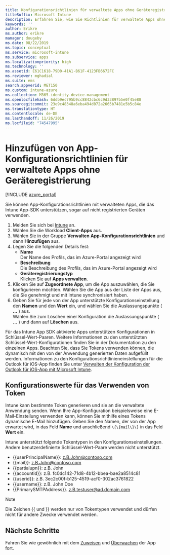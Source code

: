 ```yaml
---
title: Konfigurationsrichtlinien für verwaltete Apps ohne Geräteregistrierung
titleSuffix: Microsoft Intune
description: Erfahren Sie, wie Sie Richtlinien für verwaltete Apps ohne Geräteregistrierung konfigurieren.
keywords: ''
author: Erikre
ms.author: erikre
manager: dougeby
ms.date: 08/22/2019
ms.topic: conceptual
ms.service: microsoft-intune
ms.subservice: apps
ms.localizationpriority: high
ms.technology: ''
ms.assetid: E61C1618-79D0-41A1-B61F-4123FB6672FC
ms.reviewer: mghadial
ms.suite: ems
search.appverid: MET150
ms.custom: intune-azure
ms.collection: M365-identity-device-management
ms.openlocfilehash: 6ddb9ec795b9cc8842cbc6c9d33897b5e0f45e88
ms.sourcegitcommit: 23e9c48348a6eba494d072a2665b7481e5b5c84e
ms.translationtype: HT
ms.contentlocale: de-DE
ms.lasthandoff: 11/26/2019
ms.locfileid: "74547995"
---
```

# <a name="add-app-configuration-policies-for-managed-apps-without-device-enrollment"></a>Hinzufügen von App-Konfigurationsrichtlinien für verwaltete Apps ohne Geräteregistrierung

[!INCLUDE [azure_portal](../includes/azure_portal.md)]

Sie können App-Konfigurationsrichtlinien mit verwalteten Apps, die das Intune App-SDK unterstützen, sogar auf nicht registrierten Geräten verwenden. 

1. Melden Sie sich bei [Intune](https://go.microsoft.com/fwlink/?linkid=2090973) an.
3. Wählen Sie die Workload **Client-Apps** aus.
4. Wählen Sie in der Gruppe **Verwalten** **App-Konfigurationsrichtlinien** und dann **Hinzufügen** aus.
5. Legen Sie die folgenden Details fest:
    - **Name**  
      Der Name des Profils, das im Azure-Portal angezeigt wird
    - **Beschreibung**  
      Die Beschreibung des Profils, das im Azure-Portal angezeigt wird
    - **Geräteregistrierungstyp**  
      Klicken Sie auf **Apps verwalten**.
6. Klicken Sie auf **Zugeordnete App**, um die App auszuwählen, die Sie konfigurieren möchten. Wählen Sie die App aus der Liste der Apps aus, die Sie genehmigt und mit Intune synchronisiert haben.
7. Geben Sie für jede von der App unterstützte Konfigurationseinstellung den **Namen** und den **Wert** ein, und wählen Sie die Auslassungspunkte ( **…** ) aus.  
    Wählen Sie zum Löschen einer Konfiguration die Auslassungspunkte ( **...** ) und dann auf **Löschen** aus.  
    
Für das Intune App SDK aktivierte Apps unterstützen Konfigurationen in Schlüssel-Wert-Paaren. Weitere Informationen zu den unterstützten Schlüssel-Wert-Konfigurationen finden Sie in der Dokumentation zu den einzelnen Apps. Beachten Sie, dass Sie Tokens verwenden können, die dynamisch mit den von der Anwendung generierten Daten aufgefüllt werden. Informationen zu den Konfigurationsrichtlinieneinstellungen für die Outlook für iOS-App finden Sie unter [Verwalten der Konfiguration der Outlook für iOS-App mit Microsoft Intune](https://technet.microsoft.com/library/mt813789(v=exchg.150).aspx).

## <a name="configuration-values-for-using-tokens"></a>Konfigurationswerte für das Verwenden von Token

Intune kann bestimmte Token generieren und sie an die verwaltete Anwendung senden. Wenn Ihre App-Konfiguration beispielsweise eine E-Mail-Einstellung verwenden kann, können Sie mithilfe eines Tokens dynamische E-Mail hinzufügen. Geben Sie den Namen, der von der App erwartet wird, in das Feld **Name** und anschließend `\{\{mail\}\}` in das Feld **Wert** ein.

Intune unterstützt folgende Tokentypen in den Konfigurationseinstellungen. Andere benutzerdefinierte Schlüssel-Wert-Paare werden nicht unterstützt.

- \{\{userPrincipalName\}\}: z.B.John@contoso.com
- \{\{mail\}\}: z.B.John@contoso.com
- \{\{partialupn\}\}: z.B. John
- \{\{accountid\}\}: z.B. fc0dc142-71d8-4b12-bbea-bae2a8514c81
- \{\{userid\}\}: z.B. 3ec2c00f-b125-4519-acf0-302ac3761822
- \{\{username\}\}: z.B. John Doe
- \{\{PrimarySMTPAddress\}\}. z.B.testuser@ad.domain.com


> [!Note]  
> Die Zeichen \{\{ und \}\} werden nur von Tokentypen verwendet und dürfen nicht für andere Zwecke verwendet werden.

## <a name="next-steps"></a>Nächste Schritte

Fahren Sie wie gewöhnlich mit dem [Zuweisen](apps-deploy.md) und [Überwachen](apps-monitor.md) der App fort.
